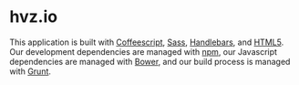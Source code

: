 # hvz.io

This application is built with [Coffeescript](http://coffeescript.org), [Sass](http://sass-lang.com), [Handlebars](http://handlebarsjs.com), and [HTML5](http://html5rocks.com). Our development dependencies are managed with [npm](http://nodejs.org), our Javascript dependencies are managed with [Bower](http://bower.io/), and our build process is managed with [Grunt](http://gruntjs.com).